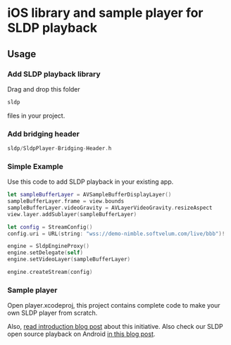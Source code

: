 # iOS library and sample player for SLDP playback

## Usage

### Add SLDP playback library
Drag and drop this folder
```swift
sldp
```
files in your project.

### Add bridging header
```swift
sldp/SldpPlayer-Bridging-Header.h
```

### Simple Example
Use this code to add SLDP playback in your existing app.
```swift
let sampleBufferLayer = AVSampleBufferDisplayLayer()
sampleBufferLayer.frame = view.bounds
sampleBufferLayer.videoGravity = AVLayerVideoGravity.resizeAspect
view.layer.addSublayer(sampleBufferLayer)

let config = StreamConfig()
config.uri = URL(string: "wss://demo-nimble.softvelum.com/live/bbb")!

engine = SldpEngineProxy()
engine.setDelegate(self)
engine.setVideoLayer(sampleBufferLayer)

engine.createStream(config)
```

### Sample player

Open player.xcodeproj, this project contains complete code to make your own SLDP player from scratch.


Also, [read introduction blog post](https://softvelum.com/2025/08/sldp-exoplayer-media3-open-source/) about this initiative.
Also check our SLDP open source playback on Android [in this blog post](https://softvelum.com/2025/08/sldp-exoplayer-media3-open-source/).

